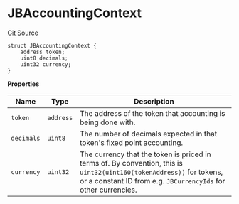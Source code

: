 # JBAccountingContext
[Git Source](https://github.com/Bananapus/nana-core/blob/5edded029d8594f0ad136b3b553b028d36196e84/src/structs/JBAccountingContext.sol)


```solidity
struct JBAccountingContext {
    address token;
    uint8 decimals;
    uint32 currency;
}
```

**Properties**

|Name|Type|Description|
|----|----|-----------|
|`token`|`address`|The address of the token that accounting is being done with.|
|`decimals`|`uint8`|The number of decimals expected in that token's fixed point accounting.|
|`currency`|`uint32`|The currency that the token is priced in terms of. By convention, this is `uint32(uint160(tokenAddress))` for tokens, or a constant ID from e.g. `JBCurrencyIds` for other currencies.|

